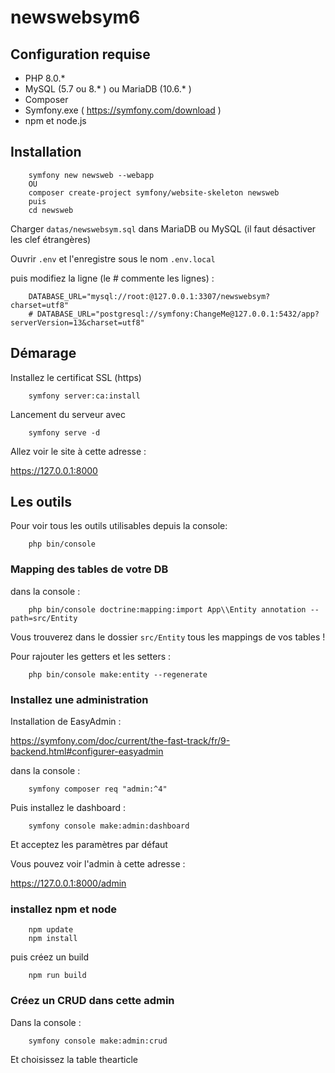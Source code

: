 # newswebsym6

## Configuration requise

- PHP 8.0.*
- MySQL (5.7 ou 8.* ) ou MariaDB (10.6.* )
- Composer
- Symfony.exe ( https://symfony.com/download ) 
- npm et node.js

## Installation

        symfony new newsweb --webapp
        OU
        composer create-project symfony/website-skeleton newsweb
        puis
        cd newsweb


Charger `datas/newswebsym.sql` dans MariaDB ou MySQL (il faut désactiver les clef étrangères)

Ouvrir `.env` et l'enregistre sous le nom `.env.local`

puis modifiez la ligne (le # commente les lignes) :

        DATABASE_URL="mysql://root:@127.0.0.1:3307/newswebsym?charset=utf8"
        # DATABASE_URL="postgresql://symfony:ChangeMe@127.0.0.1:5432/app?serverVersion=13&charset=utf8"

## Démarage

Installez le certificat SSL (https)

        symfony server:ca:install

Lancement du serveur avec

        symfony serve -d

Allez voir le site à cette adresse :

https://127.0.0.1:8000

## Les outils

Pour voir tous les outils utilisables depuis la console:

        php bin/console

### Mapping des tables de votre DB

dans la console :

        php bin/console doctrine:mapping:import App\\Entity annotation --path=src/Entity

Vous trouverez dans le dossier `src/Entity` tous les mappings de vos tables !

Pour rajouter les getters et les setters :

        php bin/console make:entity --regenerate

### Installez une administration

Installation de EasyAdmin :

https://symfony.com/doc/current/the-fast-track/fr/9-backend.html#configurer-easyadmin

dans la console :

        symfony composer req "admin:^4"

Puis installez le dashboard :

        symfony console make:admin:dashboard

Et acceptez les paramètres par défaut

Vous pouvez voir l'admin à cette adresse :

https://127.0.0.1:8000/admin

### installez npm et node

        npm update
        npm install

puis créez un build

        npm run build
### Créez un CRUD dans cette admin

Dans la console :

        symfony console make:admin:crud

Et choisissez la table thearticle